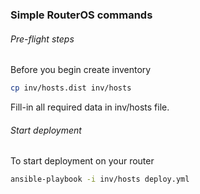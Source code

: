 ### Simple RouterOS commands
###### Pre-flight steps
Before you begin create inventory
```sh
cp inv/hosts.dist inv/hosts
```
Fill-in all required data in inv/hosts file.

###### Start deployment
To start deployment on your router
```sh
ansible-playbook -i inv/hosts deploy.yml
```